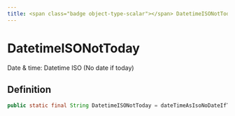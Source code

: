 ```yaml
---
title: <span class="badge object-type-scalar"></span> DatetimeISONotToday
---
```

# <span class="badge object-type-scalar"></span> DatetimeISONotToday

Date & time: Datetime ISO (No date if today)

## Definition

```java
public static final String DatetimeISONotToday = dateTimeAsIsoNoDateIfToday
```
